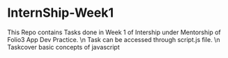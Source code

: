 # InternShip-Week1
This Repo contains Tasks done in Week 1 of Intership under Mentorship of Folio3 App Dev Practice. \n
Task can be accessed through script.js file. \n
Taskcover basic concepts of javascript
